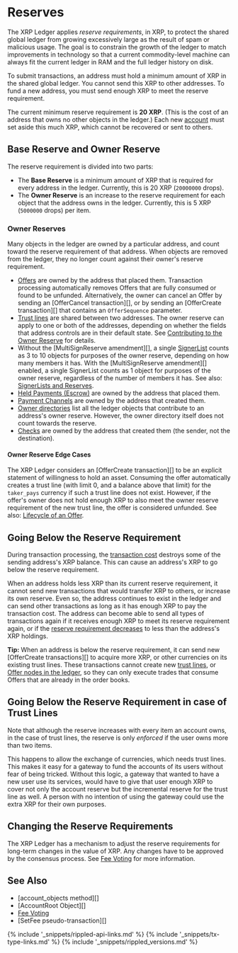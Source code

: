 # Reserves

The XRP Ledger applies _reserve requirements_, in XRP, to protect the shared global ledger from growing excessively large as the result of spam or malicious usage. The goal is to constrain the growth of the ledger to match improvements in technology so that a current commodity-level machine can always fit the current ledger in RAM and the full ledger history on disk.

To submit transactions, an address must hold a minimum amount of XRP in the shared global ledger. You cannot send this XRP to other addresses. To fund a new address, you must send enough XRP to meet the reserve requirement.

The current minimum reserve requirement is **20 XRP**. (This is the cost of an address that owns no other objects in the ledger.) Each new [account](accounts.html) must set aside this much XRP, which cannot be recovered or sent to others.


## Base Reserve and Owner Reserve

The reserve requirement is divided into two parts:

* The **Base Reserve** is a minimum amount of XRP that is required for every address in the ledger. Currently, this is 20 XRP (`20000000` drops).
* The **Owner Reserve** is an increase to the reserve requirement for each object that the address owns in the ledger. Currently, this is 5 XRP (`5000000` drops) per item.


### Owner Reserves

Many objects in the ledger are owned by a particular address, and count toward the reserve requirement of that address. When objects are removed from the ledger, they no longer count against their owner's reserve requirement.

- [Offers](offer.html) are owned by the address that placed them. Transaction processing automatically removes Offers that are fully consumed or found to be unfunded. Alternatively, the owner can cancel an Offer by sending an [OfferCancel transaction][], or by sending an [OfferCreate transaction][] that contains an `OfferSequence` parameter.
- [Trust lines](ripplestate.html) are shared between two addresses. The owner reserve can apply to one or both of the addresses, depending on whether the fields that address controls are in their default state. See [Contributing to the Owner Reserve](ripplestate.html#contributing-to-the-owner-reserve) for details.
- Without the [MultiSignReserve amendment][], a single [SignerList](signerlist.html) counts as 3 to 10 objects for purposes of the owner reserve, depending on how many members it has. With the [MultiSignReserve amendment][] enabled, a single SignerList counts as 1 object for purposes of the owner reserve, regardless of the number of members it has. See also: [SignerLists and Reserves](signerlist.html#signerlists-and-reserves).
- [Held Payments (Escrow)](escrow-object.html) are owned by the address that placed them.
- [Payment Channels](use-payment-channels.html) are owned by the address that created them.
- [Owner directories](directorynode.html) list all the ledger objects that contribute to an address's owner reserve. However, the owner directory itself does not count towards the reserve.
- [Checks](checks.html) are owned by the address that created them (the sender, not the destination).


#### Owner Reserve Edge Cases

The XRP Ledger considers an [OfferCreate transaction][] to be an explicit statement of willingness to hold an asset. Consuming the offer automatically creates a trust line (with limit 0, and a balance above that limit) for the `taker_pays` currency if such a trust line does not exist. However, if the offer's owner does not hold enough XRP to also meet the owner reserve requirement of the new trust line, the offer is considered unfunded. See also: [Lifecycle of an Offer](offers.html#lifecycle-of-an-offer).


## Going Below the Reserve Requirement

During transaction processing, the [transaction cost](transaction-cost.html) destroys some of the sending address's XRP balance. This can cause an address's XRP to go below the reserve requirement.

When an address holds less XRP than its current reserve requirement, it cannot send new transactions that would transfer XRP to others, or increase its own reserve. Even so, the address continues to exist in the ledger and can send other transactions as long as it has enough XRP to pay the transaction cost. The address can become able to send all types of transactions again if it receives enough XRP to meet its reserve requirement again, or if the [reserve requirement decreases](#changing-the-reserve-requirements) to less than the address's XRP holdings.

**Tip:** When an address is below the reserve requirement, it can send new [OfferCreate transactions][] to acquire more XRP, or other currencies on its existing trust lines. These transactions cannot create new [trust lines](ripplestate.html), or [Offer nodes in the ledger](offer.html), so they can only execute trades that consume Offers that are already in the order books.

## Going Below the Reserve Requirement in case of Trust Lines

Note that although the reserve increases with every item an account owns, in the case of trust lines, the reserve is only *enforced* if the user owns more than two items.

This happens to allow the exchange of currencies, which needs trust lines. This makes it easy for a gateway to fund the accounts of its users without fear of being tricked. Without this logic, a gateway that wanted to have a new user use its services, would have to give that user enough XRP to cover not only the account reserve but the incremental reserve for the trust line as well. A person with no intention of using the gateway could use the extra XRP for their own purposes.

## Changing the Reserve Requirements

The XRP Ledger has a mechanism to adjust the reserve requirements for long-term changes in the value of XRP. Any changes have to be approved by the consensus process. See [Fee Voting](fee-voting.html) for more information.

## See Also

- [account_objects method][]
- [AccountRoot Object][]
- [Fee Voting](fee-voting.html)
- [SetFee pseudo-transaction][]

<!--{# common link defs #}-->
{% include '_snippets/rippled-api-links.md' %}
{% include '_snippets/tx-type-links.md' %}
{% include '_snippets/rippled_versions.md' %}

